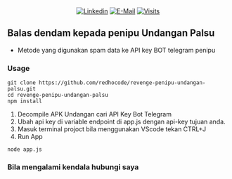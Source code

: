 &nbsp;<div align="center">
  [![Linkedin](https://img.shields.io/badge/linked-in-369?style=flat-square&logo=linkedin&logoColor=white&color=blue)](https://www.linkedin.com/in/redho-arifin-983372196/)
  [![E-Mail](https://img.shields.io/badge/email-reveal-2a8?style=flat-square&logo=gmail&logoColor=white)](https://mail.google.com/mail/u/1/?view=cm&fs=1&to=redho.arn@gmail.com&tf=1)
  [![Visits](https://komarev.com/ghpvc/?username=redhocode&logo=GitHub&label=github%20visits&color=336699&logoColor=white&style=flat-square)](https://github.com/redhocode)
</div>

## Balas dendam kepada penipu Undangan Palsu
- Metode yang digunakan spam data ke API key BOT telegram penipu
### Usage
```
git clone https://github.com/redhocode/revenge-penipu-undangan-palsu.git
cd revenge-penipu-undangan-palsu
npm install
```
1. Decompile APK Undangan cari API Key Bot Telegram 
2. Ubah api key di variable endpoint di app.js dengan api-key tujuan anda.
3. Masuk terminal projoct bila menggunakan VScode tekan CTRL+J
4. Run App
```
node app.js
```

### Bila mengalami kendala hubungi saya 
